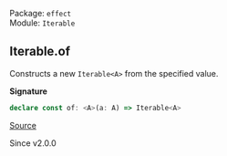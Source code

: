 Package: `effect`<br />
Module: `Iterable`<br />

## Iterable.of

Constructs a new `Iterable<A>` from the specified value.

**Signature**

```ts
declare const of: <A>(a: A) => Iterable<A>
```

[Source](https://github.com/Effect-TS/effect/tree/main/packages/effect/src/Iterable.ts#L703)

Since v2.0.0